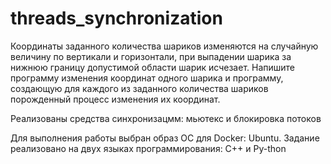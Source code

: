 # threads_synchronization

Координаты заданного количества шариков изменяются на случайную величину по вертикали и горизонтали, при выпадении шарика за нижнюю границу допустимой области шарик исчезает. 
Напишите программу изменения координат одного шарика и программу, создающую для каждого из заданного количества шариков порожденный процесс изменения их координат.

Реализованы средства синхронизацмм: мьютекс и блокировка потоков

Для выполнения работы выбран образ ОС для Docker: Ubuntu. 
Задание реализовано на двух языках программирования: С++ и Py-thon
